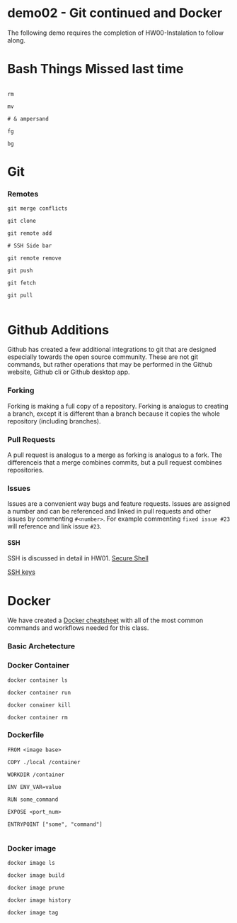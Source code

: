 # demo02 - Git continued and Docker
The following demo requires the completion of HW00-Instalation to follow along.

# Bash Things Missed last time
```

rm 

mv

# & ampersand

fg 

bg

```

# Git

### Remotes

```
git merge conflicts

git clone

git remote add

# SSH Side bar

git remote remove

git push 

git fetch

git pull 


```

# Github Additions
Github has created a few additional integrations to git that are designed especially towards the open source community. These are not git commands, but rather operations that may be performed in the Github website, Github cli or Github desktop app. 

### Forking
Forking is making a full copy of a repository. Forking is analogus to creating a branch, except it is different than a branch because it copies the whole repository (including branches).

### Pull Requests
A pull request is analogus to a merge as forking is analogus to a fork. The differenceis that a merge combines commits, but a pull request combines repositories. 

### Issues
Issues are a convenient way bugs and feature requests. Issues are assigned a number and can be referenced and linked in pull requests and other issues by commenting `#<number>`. For example commenting `fixed issue #23` will reference and link issue `#23`.

#### SSH
SSH is discussed in detail in HW01.
[Secure Shell](https://en.wikipedia.org/wiki/Secure_Shell)

[SSH keys](https://docs.github.com/en/authentication/connecting-to-github-with-ssh)


# Docker
We have created a [Docker cheatsheet](https://github.com/UAH-IC-Design-Team/documentation/wiki/Docker-Cheat-Sheet) with all of the most common commands and workflows needed for this class.

### Basic Archetecture


### Docker Container

```
docker container ls

docker container run

docker conainer kill

docker container rm

```

### Dockerfile
```
FROM <image base>

COPY ./local /container

WORKDIR /container

ENV ENV_VAR=value

RUN some_command

EXPOSE <port_num>

ENTRYPOINT ["some", "command"]


```


### Docker image 
```
docker image ls

docker image build

docker image prune

docker image history

docker image tag

```




